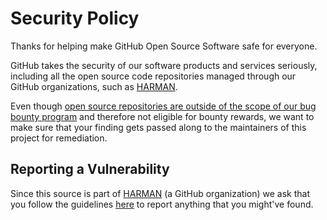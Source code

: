 # Security Policy

Thanks for helping make GitHub Open Source Software safe for everyone.

GitHub takes the security of our software products and services seriously, including all the open source code repositories managed through our GitHub organizations, such as [HARMAN](https://github.com/HARMANInt).

Even though [open source repositories are outside of the scope of our bug bounty program](https://bounty.github.com/index.html#scope) and therefore not eligible for bounty rewards, we want to make sure that your finding gets passed along to the maintainers of this project for remediation.

## Reporting a Vulnerability

Since this source is part of [HARMAN](https://github.com/HARMANInt) (a GitHub organization) we ask that you follow the guidelines [here](https://github.com/github/.github/blob/master/SECURITY.md#reporting-security-issues) to report anything that you might've found.

